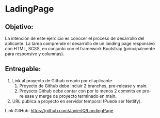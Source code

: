 # LadingPage
 
## Objetivo:
La intención de este ejercicio es conocer el proceso de desarrollo del aplicante.
La tarea comprende el desarrollo de un landing page responsivo con HTML, SCSS, en conjunto con el framework Bootstrap (principalmente para responsive y columnas). 

## Entregable: 
1. Link al proyecto de Github creado por el aplicante. 
    1. Proyecto de Github debe incluir 2 branches, pre-release y main.
    2. Proyecto Github debe contar con por lo menos 2 commits en pre-release y merge de proyecto terminado en main.
2. URL pública a proyecto en servidor temporal (Puede ser Netlify).

Link GitHub: https://github.com/JavierIQ/LandingPage
